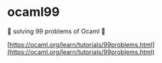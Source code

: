 # ocaml99

🐫 solving 99 problems of Ocaml 🐪

[https://ocaml.org/learn/tutorials/99problems.html](https://ocaml.org/learn/tutorials/99problems.html)
